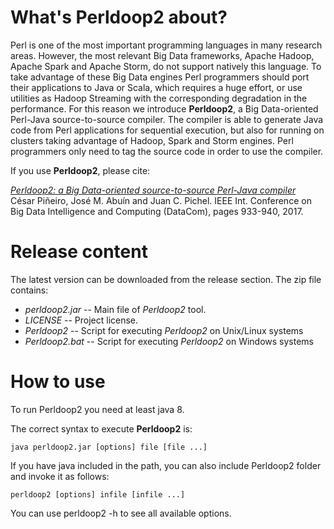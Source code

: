 # What's Perldoop2 about? #

Perl is one of the most important programming languages in many research areas. However, the most relevant Big Data frameworks, Apache Hadoop, Apache Spark and Apache Storm, do not support natively this language. To take advantage of these Big Data engines Perl programmers should port their applications to Java or Scala, which requires a huge effort, or use utilities as Hadoop Streaming with the corresponding degradation in the performance. For this reason we introduce **Perldoop2**, a Big Data-oriented Perl-Java source-to-source compiler. The compiler is able to generate Java code from Perl applications for sequential execution, but also for running on clusters taking advantage of Hadoop, Spark and Storm engines. Perl programmers only need to tag the source code in order to use the compiler.

If you use **Perldoop2**, please cite:

[*Perldoop2: a Big Data-oriented source-to-source Perl-Java compiler*]( https://doi.org/10.1109/DASC-PICom-DataCom-CyberSciTec.2017.156)  
César Piñeiro, José M. Abuín and Juan C. Pichel.
IEEE Int. Conference on Big Data Intelligence and Computing (DataCom), pages 933-940, 2017.

# Release content #

The latest version can be downloaded from the release section. The zip file contains:

* *perldoop2.jar* -- Main file of *Perldoop2* tool.
* *LICENSE* -- Project license.
* *Perldoop2* -- Script for executing *Perldoop2* on Unix/Linux systems
* *Perldoop2.bat* -- Script for executing *Perldoop2* on Windows systems

# How to use #

To run Perldoop2 you need at least java 8.

The correct syntax to execute **Perldoop2** is:

`java perldoop2.jar [options] file [file ...]`

If you have java included in the path, you can also include Perldoop2 folder and invoke it as follows:

`perldoop2 [options] infile [infile ...]`

You can use perldoop2 -h to see all available options.
